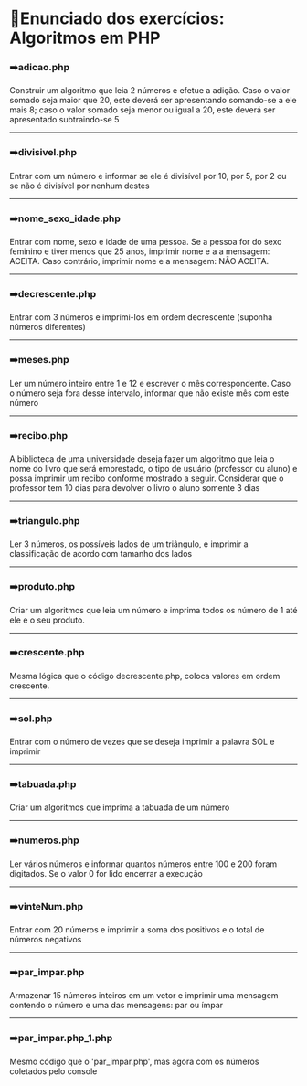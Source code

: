 <h1>📍Enunciado dos exercícios: Algoritmos em PHP</h1>

<h3>➡️adicao.php</h3>
<p>Construir um algoritmo que leia 2 números e
efetue a adição. Caso o valor somado seja
maior que 20, este deverá ser apresentando
somando-se a ele mais 8; caso o valor
somado seja menor ou igual a 20, este deverá
ser apresentado subtraindo-se 5</p>
<hr>
<h3>➡️divisivel.php</h3>
<p>Entrar com um número e informar se ele é
divisível por 10, por 5, por 2 ou se não é
divisível por nenhum destes</p>
<hr>
<h3>➡️nome_sexo_idade.php</h3>
<p>Entrar com nome, sexo e idade de uma
pessoa. Se a pessoa for do sexo feminino e
tiver menos que 25 anos, imprimir nome e a
a mensagem: ACEITA. Caso contrário,
imprimir nome e a mensagem: NÃO ACEITA.</p>
<hr>
<h3>➡️decrescente.php</h3>
<p>Entrar com 3 números e imprimi-los em
ordem decrescente (suponha números
diferentes)</p>
<hr>
<h3>➡️meses.php</h3>
<p>Ler um número inteiro entre 1 e 12 e escrever
o mês correspondente. Caso o número seja
fora desse intervalo, informar que não existe
mês com este número</p>
<hr>
<h3>➡️recibo.php</h3>
<p>A biblioteca de uma universidade deseja fazer
um algoritmo que leia o nome do livro que
será emprestado, o tipo de usuário (professor
ou aluno) e possa imprimir um recibo
conforme mostrado a seguir. Considerar que
o professor tem 10 dias para devolver o livro
o aluno somente 3 dias</p>
<hr>
<h3>➡️triangulo.php</h3>
<p>Ler 3 números, os possíveis lados de um 
triângulo, e imprimir a classificação de 
acordo com tamanho dos lados
</p>
<hr>
<h3>➡️produto.php</h3>
<p>Criar um algoritmos que leia um número e 
imprima todos os número de 1 até ele e o seu 
produto.
</p>
<hr>
<h3>➡️crescente.php</h3>
<p>Mesma lógica que o código decrescente.php, coloca valores em ordem crescente.</p>
<hr>
<h3>➡️sol.php</h3>
<p>Entrar com o número de vezes que se deseja 
imprimir a palavra SOL e imprimir
</p>
<hr>
<h3>➡️tabuada.php</h3>
<p>Criar um algoritmos que imprima a tabuada 
de um número</p>
<hr>
<h3>➡️numeros.php</h3>
<p>Ler vários números e informar quantos 
números entre 100 e 200 foram digitados. Se 
o valor 0 for lido encerrar a execução</p>
<hr>
<h3>➡️vinteNum.php</h3>
<p>Entrar com 20 números e imprimir a soma 
dos positivos e o total de números negativos
</p>
<hr>
<h3>➡️par_impar.php</h3>
<p>Armazenar 15 números inteiros em um vetor 
e imprimir uma mensagem contendo o 
número e uma das mensagens: par ou ímpar</p>
<hr>
<h3>➡️par_impar.php_1.php</h3>
<p>Mesmo código que o 'par_impar.php', mas agora com os números coletados pelo console</p>
